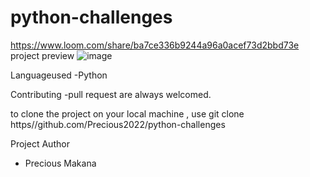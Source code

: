 # python-challenges
https://www.loom.com/share/ba7ce336b9244a96a0acef73d2bbd73e
project preview
![image](https://user-images.githubusercontent.com/84070534/158644466-df7b7518-549d-40c6-b66e-6e5ed45aa8ee.png)

Languageused
-Python

Contributing
-pull request are always welcomed.

to clone the  project on your local machine , use git clone https//github.com/Precious2022/python-challenges

Project Author
- Precious Makana
